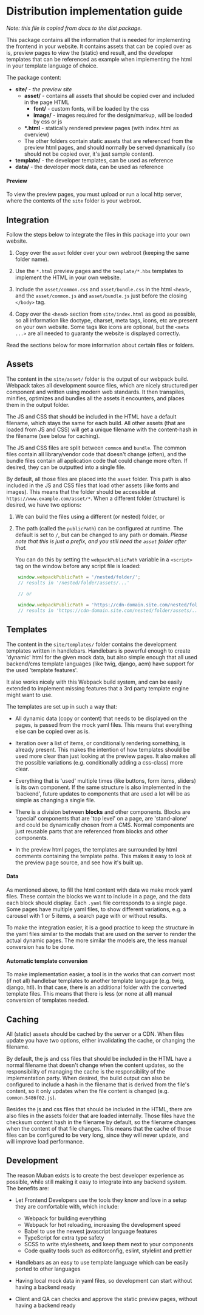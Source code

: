 # Distribution implementation guide

_Note: this file is copied from docs to the dist package._

This package contains all the information that is needed for implementing the frontend in
your website. It contains assets that can be copied over as is, preview pages to view the
(static) end result, and the developer templates that can be referenced as example when
implementing the html in your template language of choice.

The package content:

* **site/** - _the preview site_
  * **asset/** - contains all assets that should be copied over and included in the page HTML
    * **font/** - custom fonts, will be loaded by the css
    * **image/** - images required for the design/markup, will be loaded by css or js
  * **\*.html** - statically rendered preview pages (with index.html as overview)
  * The other folders contain static assets that are referenced from the preview html pages, and
    should normally be served dynamically (so should not be copied over, it's just sample content).
* **template/** - the developer templates, can be used as reference
* **data/** - the developer mock data, can be used as reference

#### Preview

To view the preview pages, you must upload or run a local http server, where the contents of the
`site` folder is your webroot.

## Integration

Follow the steps below to integrate the files in this package into your own website.

1. Copy over the `asset` folder over your own webroot (keeping the same folder name).

2. Use the `*.html` preview pages and the `template/*.hbs` templates to implement the HTML in your
   own website.
3. Include the `asset/common.css` and `asset/bundle.css` in the html `<head>`, and the
   `asset/common.js` and `asset/bundle.js` just before the closing `</body>` tag.
4. Copy over the `<head>` section from `site/index.html` as good as possible, so all information
   like doctype, charset, meta tags, icons, etc are present on your own website. Some tags like
   icons are optional, but the `<meta ...>` are all needed to guaranty the website is displayed
   correctly.

Read the sections below for more information about certain files or folders.

## Assets

The content in the `site/asset/` folder is the output of our webpack build. Webpack takes all
development source files, which are nicely structured per component and written using modern web
standards. It then transpiles, minifies, optimizes and bundles all the assets it encounters,
and places them in the output folder.

The JS and CSS that should be included in the HTML have a default filename, which stays the same
for each build. All other assets (that are loaded from JS and CSS) will get a unique filename with
the content-hash in the filename (see below for caching).

The JS and CSS files are split between `common` and `bundle`. The common files contain all
library/vendor code that doesn't change (often), and the bundle files contain all application
code that could change more often. If desired, they can be outputted into a single file.

By default, all those files are placed into the `asset` folder. This path is also included in the
JS and CSS files that load other assets (like fonts and images). This means that the folder should
be accessible at `https://www.example.com/asset/*`. When a different folder (structure) is desired,
we have two options:

1. We can build the files using a different (or nested) folder, or

2. The path (called the `publicPath`) can be configured at runtime. The default is set to `/`, but
   can be changed to any path or domain. _Please note that this is just a prefix, and you still
   need the `asset` folder after that._

   You can do this by setting the `webpackPublicPath` variable in a `<script>` tag on the window
   before any script file is loaded:

   ```js
    window.webpackPublicPath = '/nested/folder/';
    // results in '/nested/folder/assets/...'

    // or
    
    window.webpackPublicPath = 'https://cdn-domain.site.com/nested/folder/';
    // results in 'https://cdn-domain.site.com/nested/folder/assets/...'
   ```

## Templates

The content in the `site/templates/` folder contains the development templates written in
handlebars. Handlebars is powerful enough to create 'dynamic' html for the given mock data, but
also simple enough that all used backend/cms template languages (like twig, django, aem) have
support for the used 'template features'.

It also works nicely with this Webpack build system, and can be easily extended to implement
missing features that a 3rd party template engine might want to use.

The templates are set up in such a way that:

* All dynamic data (copy or content) that needs to be displayed on the pages, is passed from the
  mock yaml files. This means that everything else can be copied over as is.

* Iteration over a list of items, or conditionally rendering something, is already present. This
  makes the intention of how templates should be used more clear than just looking at the preview
  pages. It also makes all the possible variations (e.g. conditionally adding a css-class) more
  clear.

* Everything that is 'used' multiple times (like buttons, form items, sliders) is its own component.
  If the same structure is also implemented in the 'backend', future updates to components that
  are used a lot will be as simple as changing a single file.
  
* There is a division between **blocks** and other components. Blocks are 'special' components that
  are 'top level' on a page, are 'stand-alone' and could be dynamically chosen from a CMS.
  Normal components are just reusable parts that are referenced from blocks and other components.

* In the preview html pages, the templates are surrounded by html comments containing the template
  paths. This makes it easy to look at the preview page source, and see how it's built up.

#### Data

As mentioned above, to fill the html content with data we make mock yaml files. These contain
the blocks we want to include in a page, and the data each block should display. Each `.yaml` file
corresponds to a single page. Some pages have multiple yaml files, to show different variations,
e.g. a carousel with 1 or 5 items, a search page with or without results.

To make the integration easier, it is a good practice to keep the structure in the yaml files
similar to the modals that are used on the server to render the actual dynamic pages. The more
similar the models are, the less manual conversion has to be done.
  

#### Automatic template conversion

To make implementation easier, a tool is in the works that can convert most (if not all) handlebar
templates to another template language (e.g. twig, django, htl). In that case, there is an
additional folder with the converted template files. This means that there is less (or none at all)
manual conversion of templates needed.
                                                                                   
## Caching

All (static) assets should be cached by the server or a CDN. When files update you have two options,
either invalidating the cache, or changing the filename.

By default, the js and css files that should be included in the HTML have a normal filename that
doesn't change when the content updates, so the responsibility of managing the cache is the
responsibility of the implementation party. When desired, the build output can also be configured
to include a hash in the filename that is derived from the file's content, so it only updates
when the file content is changed (e.g. `common.5486f02.js`).

Besides the js and css files that should be included in the HTML, there are also files in the assets
folder that are loaded internally. Those files have the checksum content hash in the filename by
default, so the filename changes when the content of that file changes. This means that the cache
of those files can be configured to be very long, since they will never update, and will improve
load performance.

## Development

The reason Muban exists is to create the best developer experience as possible, while still making
it easy to integrate into any backend system. The benefits are:

* Let Frontend Developers use the tools they know and love in a setup they are comfortable with,
  which include:
  * Webpack for building everything
  * Webpack for hot reloading, increasing the development speed
  * Babel to use the newest javascript language features
  * TypeScript for extra type safety
  * SCSS to write stylesheets, and keep them next to your components
  * Code quality tools such as editorconfig, eslint, stylelint and prettier
  
* Handlebars as an easy to use template language which can be easily ported to other languages
* Having local mock data in yaml files, so development can start without having a backend ready
* Client and QA can checks and approve the static preview pages, without having a backend ready
